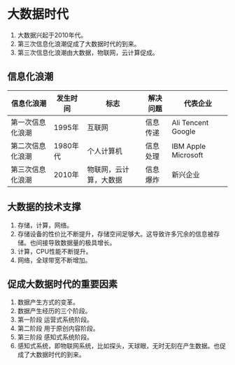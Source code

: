 # 大数据时代

1. 大数据兴起于2010年代。
2. 第三次信息化浪潮促成了大数据时代的到来。
3. 第三次信息化浪潮由大数据，物联网，云计算促成。

## 信息化浪潮

|信息化浪潮|发生时间|标志|解决问题|代表企业|
|---|---|---|---|---|
|第一次信息化浪潮|1995年|互联网|信息传递|Ali Tencent Google|
|第二次信息化浪潮|1980年代|个人计算机|信息处理|IBM Apple Microsoft|
|第三次信息化浪潮|2010年|物联网，云计算，大数据|信息爆炸|新兴企业|

## 大数据的技术支撑

1. 存储，计算，网络。
2. 存储设备的性价比不断提升，存储空间足够大。这导致许多冗余的信息被存储。也间接导致数据量的极具增长。
3. 计算，CPU性能不断提升。
4. 网络，全球带宽不断增加。

## 促成大数据时代的重要因素

1. 数据产生方式的变革。
2. 数据产生经历的三个阶段。
3. 第一阶段 运营式系统阶段。
4. 第二阶段 用于原创内容阶段。
5. 第三阶段 感知式系统阶段。
6. 感知式系统，即物联网系统，比如探头，天球眼，无时无刻在产生数据。也促成了大数据时代的到来。
